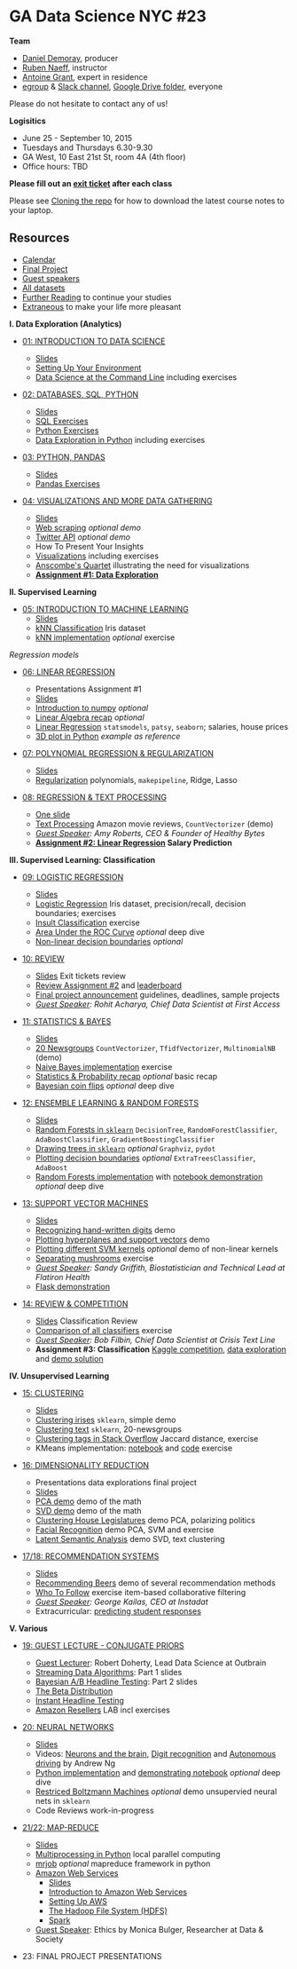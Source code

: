 # GA Data Science NYC #23

**Team**
- [Daniel Demoray](mailto:ddemoray@ga.co), producer
- [Ruben Naeff](mailto:rubennaeff@gmail.com), instructor
- [Antoine Grant](mailto:antoinejgrant@gmail.com), expert in residence
- [egroup](mailto:dat-nyc-23@ga-groups.com) & [Slack channel](https://ganyceveningcourses.slack.com/messages/data-science-23/), [Google Drive folder](https://drive.google.com/drive/folders/0B4Z0Mpa9wB9rfm5PQWhXRUVZRnQzTFY5a1I0d0hsZnZ4MnkxVWV0Q1psbUdBX2RUMVBsZ3M), everyone

Please do not hesitate to contact any of us!

**Logisitics**
- June 25 - September 10, 2015
- Tuesdays and Thursdays 6.30-9.30
- GA West, 10 East 21st St, room 4A (4th floor)
- Office hours: TBD

**Please fill out an
[exit ticket](https://docs.google.com/forms/d/1-3HioTz5qPSaqvDvUw1xXSQjGsgD9OVMtVaVWhPjgcg/viewform)
after each class**

Please see [Cloning the repo](./01_intro_to_data_science/setup.md#cloning-the-repo) for how to download the latest course notes to your laptop.


## Resources

- [Calendar](./calendar.md)
- [Final Project](./final_project.md)
- [Guest speakers](./guest_speakers.md)
- [All datasets](./data/)
- [Further Reading](./further_reading.md) to continue your studies
- [Extraneous](./extraneous.md) to make your life more pleasant


**I. Data Exploration (Analytics)**

- [01: INTRODUCTION TO DATA SCIENCE](./01_intro_to_data_science/)
  - [Slides](./01_intro_to_data_science/gads23_01_intro.pdf)
  - [Setting Up Your Environment](./01_intro_to_data_science/setup.md)
  - [Data Science at the Command Line](./01_intro_to_data_science/unix.md) including exercises

- [02: DATABASES, SQL, PYTHON](./02_sql_python/)
  - [Slides](./02_sql_python/gads23_02_sql_python.pdf)
  - [SQL Exercises](./02_sql_python/databases.md)
  - [Python Exercises](./02_sql_python/intro_to_python.ipynb)
  - [Data Exploration in Python](./02_sql_python/data_exploration_in_python.ipynb) including exercises

- [03: PYTHON, PANDAS](./03_pandas/)
  - [Slides](./03_pandas/gads23_03.pdf)
  - [Pandas Exercises](./03_pandas/intro_to_pandas.ipynb)

- [04: VISUALIZATIONS AND MORE DATA GATHERING](./04_presenting/)
  - [Slides](./04_presenting/gads23_04.pdf)
  - [Web scraping](./04_presenting/web_scraping.ipynb) _optional demo_
  - [Twitter API](./04_presenting/twitter_stream.py) _optional demo_
  - How To Present Your Insights
  - [Visualizations](./04_presenting/visualizations.ipynb) including exercises
  - [Anscombe's Quartet](./04_presenting/anscombe_quartet.ipynb) illustrating the need for visualizations
  - **[Assignment #1: Data Exploration](./04_presenting/assignment_01.md)**

**II. Supervised Learning**

- [05: INTRODUCTION TO MACHINE LEARNING](./05_intro_to_ml/)
  - [Slides](./05_intro_to_ml/gads23_05_intro_to_ml.pdf)
  - [kNN Classification](./05_intro_to_ml/k_nearest_neighbors.ipynb) Iris dataset
  - [kNN implementation](./05_intro_to_ml/knn.py) _optional_ exercise

_Regression models_

- [06: LINEAR REGRESSION](./06_linear_regression/)
  - Presentations Assignment #1
  - [Slides](./06_linear_regression/gads23_06_linear_regression.pdf)
  - [Introduction to numpy](./06_linear_regression/intro_to_numpy.ipynb) _optional_
  - [Linear Algebra recap](./06_linear_regression/linear_algebra.ipynb) _optional_
  - [Linear Regression](./06_linear_regression/linear_regression.ipynb) `statsmodels`, `patsy`, `seaborn`; salaries, house prices
  - [3D plot in Python](./06_linear_regression/3d_plot.ipynb) _example as reference_

- [07: POLYNOMIAL REGRESSION & REGULARIZATION](./07_regularization/)
  - [Slides](./07_regularization/gads23_07.pdf)
  - [Regularization](./07_regularization/regularization.ipynb) polynomials, `makepipeline`, Ridge, Lasso

- [08: REGRESSION & TEXT PROCESSING](./08_regression_final/)
  - [One slide](./08_regression_final/gads23_08_regression_final.pdf)
  - [Text Processing](./08_regression_final/text_processing.ipynb) Amazon movie reviews, `CountVectorizer` (demo)
  - _[Guest Speaker](./guest_speakers.md): Amy Roberts, CEO & Founder of Healthy Bytes_
  - **[Assignment #2: Linear Regression](./08_regression_final/assignment_02_salary_prediction.ipynb) Salary Prediction**


**III. Supervised Learning: Classification**

- [09: LOGISTIC REGRESSION](./09_logistic_regression/)
  - [Slides](./09_logistic_regression/gads23_09_logistic_regression.pdf)
  - [Logistic Regression](./09_logistic_regression/logistic_regression.ipynb) Iris dataset, precision/recall, decision boundaries; exercises
  - [Insult Classification](./09_logistic_regression/insult_classification.ipynb) exercise
  - [Area Under the ROC Curve](./09_logistic_regression/roc_curve.ipynb) _optional_ deep dive
  - [Non-linear decision boundaries](./09_logistic_regression/non_linear_decision_boundaries.ipynb) _optional_

- [10: REVIEW](./10_review/)
  - [Slides](./10_review/gads23_10_exit_tickets_review.pdf) Exit tickets review
  - [Review Assignment #2](./08_regression_final/assignment_02_salary_prediction_solutions.ipynb) and [leaderboard](./08_regression_final/assignment_02_salary_prediction_submissions.ipynb)
  - [Final project announcement](./final_project.md) guidelines, deadlines, sample projects
  - _[Guest Speaker](./guest_speakers.md): Rohit Acharya, Chief Data Scientist at First Access_

- [11: STATISTICS & BAYES](./11_bayes/)
  - [Slides](./11_bayes/gads23_11_bayes.pdf)
  - [20 Newsgroups](./11_bayes/20_newsgroups.ipynb) `CountVectorizer`, `TfidfVectorizer`, `MultinomialNB` (demo)
  - [Naive Bayes implementation](./11_bayes/naive_bayes_exercise.py) exercise
  - [Statistics & Probability recap](./11_bayes/statistics_recap.ipynb) _optional_ basic recap
  - [Bayesian coin flips](./11_bayes/bayesian_coin_tosses.ipynb) _optional_ deep dive

- [12: ENSEMBLE LEARNING & RANDOM FORESTS](./12_random_forest/)
  - [Slides](./12_random_forest/gads23_12_random_forests.pdf)
  - [Random Forests in `sklearn`](./12_random_forest/random_forests_in_sklearn.ipynb) `DecisionTree`, `RandomForestClassifier`, `AdaBoostClassifier`, `GradientBoostingClassifier`
  - [Drawing trees in `sklearn`](./12_random_forest/drawing_trees_in_sklearn.ipynb) _optional_ `Graphviz`, `pydot`
  - [Plotting decision boundaries](./12_random_forest/plotting_decision_boundaries.ipynb) _optional_ `ExtraTreesClassifier`, `AdaBoost`
  - [Random Forests implementation](./12_random_forest/random_forest.py) with [notebook demonstration](./12_random_forest/random_forest_deep_dive.ipynb) _optional_ deep dive

- [13: SUPPORT VECTOR MACHINES](./13_svm/)
  - [Slides](./13_svm/gads23_13_svm.pdf)
  - [Recognizing hand-written digits](./13_svm/digit_recognition.ipynb) demo
  - [Plotting hyperplanes and support vectors](./13_svm/plotting_hyperplanes_and_support_vectors.ipynb) demo
  - [Plotting different SVM kernels](./13_svm/plotting_different_svm_kernels.ipynb) _optional_ demo of non-linear kernels
  - [Separating mushrooms](./13_svm/separating_mushrooms.ipynb) exercise
  - _[Guest Speaker](./guest_speakers.md): Sandy Griffith, Biostatistician and Technical Lead at Flatiron Health_
  - [Flask demonstration](./13_svm/flask/)

- [14: REVIEW & COMPETITION](./14_competition/)
  - [Slides](./14_competition/gads23_14_classification_review.pdf) Classification Review
  - [Comparison of all classifiers](./14_competition/classification_models.ipynb) exercise
  - _[Guest Speaker](./guest_speakers.md): Bob Filbin, Chief Data Scientist at Crisis Text Line_
  - **Assignment #3: Classification** [Kaggle competition](https://inclass.kaggle.com/c/gads23-stack-overflow), [data exploration](./14_competition/stack_overflow_exploration.ipynb) and [demo solution](./14_competition/kaggle_competition.py)


**IV. Unsupervised Learning**

- [15: CLUSTERING](./15_clustering/)
  - [Slides](./15_clustering/gads23_15_kmeans.pdf)
  - [Clustering irises](./15_clustering/clustering_irises.ipynb) `sklearn`, simple demo
  - [Clustering text](./15_clustering/clustering_text.ipynb) `sklearn`, 20-newsgroups
  - [Clustering tags in Stack Overflow](15_clustering/clustering_tags_on_stack_overflow.ipynb) Jaccard distance, exercise
  - KMeans implementation: [notebook](./15_clustering/kmeans_exercise.ipynb) and [code](./15_clustering/kmeans_exercise.py) exercise

- [16: DIMENSIONALITY REDUCTION](./16_dim_reduction/)
  - Presentations data explorations final project
  - [Slides](./16_dim_reduction/gads23_16_dim_reduction.pdf)
  - [PCA demo](./16_dim_reduction/pca_demo_math.ipynb) demo of the math
  - [SVD demo](./16_dim_reduction/svd_pca_math.ipynb) demo of the math
  - [Clustering House Legislatures](./16_dim_reduction/clustering_house_legislatures.ipynb) demo PCA, polarizing politics
  - [Facial Recognition](./16_dim_reduction/facial_recognition.ipynb) demo PCA, SVM and exercise
  - [Latent Semantic Analysis](16_dim_reduction/clustering_text.ipynb) demo SVD, text clustering

- [17/18: RECOMMENDATION SYSTEMS](./17_recommendations/)
  - [Slides](./17_recommendations/gads23_17_recommendations.pdf)
  - [Recommending Beers](./17_recommendations/recommending_beers.ipynb) demo of several recommendation methods
  - [Who To Follow](./17_recommendations/who_to_follow_exercise.ipynb) exercise item-based collaborative filtering
  - _[Guest Speaker](./guest_speakers.md): George Kailas, CEO at Instadat_
  - Extracurricular: [predicting student responses](./further_reading.md#predicting-student-reponses)


**V. Various**

- [19: GUEST LECTURE - CONJUGATE PRIORS](./19_guest/)
  - [Guest Lecturer](./guest_speakers.md): Robert Doherty, Lead Data Science at Outbrain
  - [Streaming Data Algorithms](./19_guest/streaming.pdf): Part 1 slides
  - [Bayesian A/B Headline Testing](./19_guest/bayes_ab.pdf): Part 2 slides
  - [The Beta Distribution](./19_guest/Beta_Distribution.ipynb)
  - [Instant Headline Testing](./19_guest/Instant_Headline_Testing.ipynb)
  - [Amazon Resellers](./19_guest/LAB-The_Beta_Distribution_and_Amazon_Resellers.ipynb) LAB incl exercises

- [20: NEURAL NETWORKS](./20_neural_nets/)
  - [Slides](./20_neural_nets/gads23_20_neural_nets.pdf)
  - Videos: [Neurons and the brain](https://class.coursera.org/ml-005/lecture/44), [Digit recognition](https://class.coursera.org/ml-005/lecture/48) and [Autonomous driving](https://class.coursera.org/ml-005/lecture/57) by Andrew Ng
  - [Python implementation](./20_neural_nets/neural_network.py) and [demonstrating notebook](./20_neural_nets/nn_implementation.ipynb) _optional_ deep dive
  - [Restriced Boltzmann Machines](./20_neural_nets/boltzmann_feature_extraction.ipynb) _optional_ demo unsupervied neural nets in `sklearn`
  - Code Reviews work-in-progress

- [21/22: MAP-REDUCE](./21_mapreduce/)
  - [Slides](./21_mapreduce/gads23_21_mapreduce.pdf)
  - [Multiprocessing in Python](./21_mapreduce/multiprocessing_in_python.ipynb) local parallel computing
  - [mrjob](./21_mapreduce/mrjob/) _optional_ mapreduce framework in python
  - [Amazon Web Services](./21_mapreduce/aws/)
    - [Slides](./21_mapreduce/aws/gads23_aws.pdf)
    - [Introduction to Amazon Web Services](./21_mapreduce/aws/readme.md)
    - [Setting Up AWS](./21_mapreduce/aws/aws.md)
    - [The Hadoop File System (HDFS)](./21_mapreduce/aws/hadoop.md)
    - [Spark](./21_mapreduce/aws/spark.md)
  - [Guest Speaker](./guest_speakers.md): Ethics by Monica Bulger, Researcher at Data & Society

- 23: FINAL PROJECT PRESENTATIONS

<!--
- EXTRA
  - Streaming, hashing, sketch, HLL, AB testing
  - FIELD TRIP
  - probably lots of material from previous classes
  - LDA
 -->

